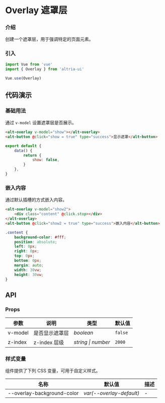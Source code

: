 # Overlay 遮罩层

### 介绍

创建一个遮罩层，用于强调特定的页面元素。

### 引入

```js
import Vue from 'vue'
import { Overlay } from 'altria-ui'

Vue.use(Overlay)
```

## 代码演示

### 基础用法

通过 `v-model` 设置遮罩层是否展示。

```html
<alt-overlay v-model="show"></alt-overlay> 
<alt-button @click="show = true" type="success">显示遮罩</alt-button>
```

```js
export default {
    data() {
        return {
            show: false,
        }
    },
}
```

### 嵌入内容

通过默认插槽的方式嵌入内容。

```html
<alt-overlay v-model="show2">
    <div class="content" @click.stop></div>
</alt-overlay>
<alt-button @click="show2 = true" type="success">嵌入内容</alt-button>
```

```css
.content {
    background-color: #fff;
    position: absolute;
    left: 0px;
    right: 0px;
    top: 0px;
    bottom: 0px;
    margin: auto;
    width: 30vw;
    height: 30vw;
}
```

## API

### Props

| 参数    | 说明           | 类型               | 默认值  |
| ------- | -------------- | ------------------ | ------- |
| v-model | 是否显示遮罩层 | _boolean_          | `false` |
| z-index | z-index 层级   | _string \| number_ | `2000`  |

### 样式变量

组件提供了下列 CSS 变量，可用于自定义样式。

| 名称                       | 默认值                   | 描述 |
| -------------------------- | ------------------------ | ---- |
| --overlay-background-color | _var(--overlay-default)_ | -    |
